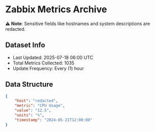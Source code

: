 # Zabbix Metrics Archive

⚠️ **Note**: Sensitive fields like hostnames and system descriptions are redacted.

## Dataset Info
- Last Updated: 2025-07-18 06:00 UTC
- Total Metrics Collected: 1035
- Update Frequency: Every (1) hour

## Data Structure
```json
{
    "host": "redacted",
    "metric": "CPU Usage",
    "value": "12.5",
    "units": "%",
    "timestamp": "2024-05-21T12:00:00"
}
```
